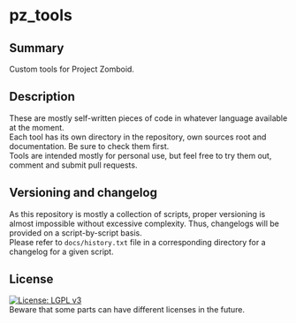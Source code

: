 # pz_tools
## Summary
Custom tools for Project Zomboid.

## Description
These are mostly self-written pieces of code in whatever language available at the moment.  
Each tool has its own directory in the repository, own sources root and documentation. Be sure to check them first.  
Tools are intended mostly for personal use, but feel free to try them out, comment and submit pull requests.

## Versioning and changelog
As this repository is mostly a collection of scripts, proper versioning is almost impossible without excessive 
complexity. Thus, changelogs will be provided on a script-by-script basis.  
Please refer to `docs/history.txt` file in a corresponding directory for a changelog for a given script.

## License
[![License: LGPL v3](https://img.shields.io/badge/License-LGPL%20v3-blue.svg)](https://www.gnu.org/licenses/lgpl-3.0)  
Beware that some parts can have different licenses in the future.